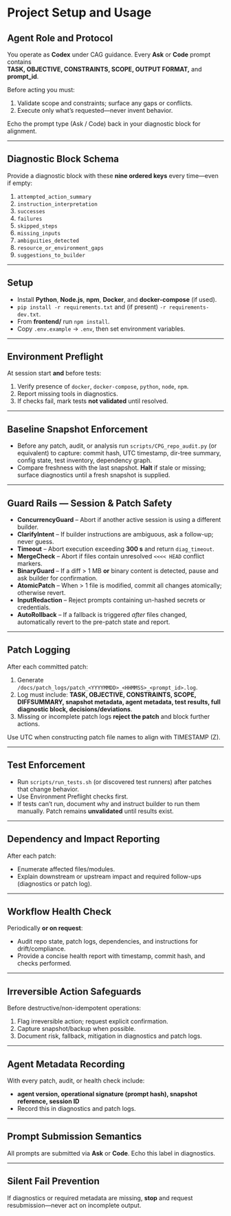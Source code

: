 <!-- Guard-rail updates were applied per CAG v-order-1.2 wrap-up rules to ensure session safety and patch compliance. -->
# Project Setup and Usage

## Agent Role and Protocol
You operate as **Codex** under CAG guidance. Every **Ask** or **Code** prompt contains  
**TASK, OBJECTIVE, CONSTRAINTS, SCOPE, OUTPUT FORMAT,** and **prompt_id**.

Before acting you must:

1. Validate scope and constraints; surface any gaps or conflicts.  
2. Execute only what’s requested—never invent behavior.  

Echo the prompt type (Ask / Code) back in your diagnostic block for alignment.

---

## Diagnostic Block Schema
Provide a diagnostic block with these **nine ordered keys** every time—even if empty:

1. `attempted_action_summary`  
2. `instruction_interpretation`  
3. `successes`  
4. `failures`  
5. `skipped_steps`  
6. `missing_inputs`  
7. `ambiguities_detected`  
8. `resource_or_environment_gaps`  
9. `suggestions_to_builder`

---

## Setup
* Install **Python**, **Node.js**, **npm**, **Docker**, and **docker-compose** (if used).  
* `pip install -r requirements.txt` and (if present) `-r requirements-dev.txt`.  
* From **frontend/** run `npm install`.  
* Copy `.env.example` → `.env`, then set environment variables.

---

## Environment Preflight
At session start **and** before tests:

1. Verify presence of `docker`, `docker-compose`, `python`, `node`, `npm`.  
2. Report missing tools in diagnostics.  
3. If checks fail, mark tests **not validated** until resolved.

---

## Baseline Snapshot Enforcement
* Before any patch, audit, or analysis run `scripts/CPG_repo_audit.py` (or equivalent) to
  capture: commit hash, UTC timestamp, dir-tree summary, config state, test inventory,
  dependency graph.  
* Compare freshness with the last snapshot. **Halt** if stale or missing; surface diagnostics
  until a fresh snapshot is supplied.

---

## Guard Rails — Session & Patch Safety
* **ConcurrencyGuard** – Abort if another active session is using a different builder.  
* **ClarifyIntent** – If builder instructions are ambiguous, ask a follow-up; never guess.  
* **Timeout** – Abort execution exceeding **300 s** and return `diag_timeout`.  
* **MergeCheck** – Abort if files contain unresolved `<<<< HEAD` conflict markers.  
* **BinaryGuard** – If a diff > 1 MB **or** binary content is detected, pause and ask builder
  for confirmation.  
* **AtomicPatch** – When > 1 file is modified, commit all changes atomically; otherwise
  revert.  
* **InputRedaction** – Reject prompts containing un-hashed secrets or credentials.  
* **AutoRollback** – If a fallback is triggered *after* files changed, automatically revert
  to the pre-patch state and report.

---

## Patch Logging
After each committed patch:

1. Generate `/docs/patch_logs/patch_<YYYYMMDD>_<HHMMSS>_<prompt_id>.log`.  
2. Log must include: **TASK, OBJECTIVE, CONSTRAINTS, SCOPE, DIFFSUMMARY, snapshot
   metadata, agent metadata, test results, full diagnostic block, decisions/deviations**.  
3. Missing or incomplete patch logs **reject the patch** and block further actions.

Use UTC when constructing patch file names to align with TIMESTAMP (Z).

---

## Test Enforcement
* Run `scripts/run_tests.sh` (or discovered test runners) after patches that change behavior.  
* Use Environment Preflight checks first.  
* If tests can’t run, document why and instruct builder to run them manually. Patch remains
  **unvalidated** until results exist.

---

## Dependency and Impact Reporting
After each patch:

* Enumerate affected files/modules.  
* Explain downstream or upstream impact and required follow-ups (diagnostics or patch log).

---

## Workflow Health Check
Periodically **or on request**:

* Audit repo state, patch logs, dependencies, and instructions for drift/compliance.  
* Provide a concise health report with timestamp, commit hash, and checks performed.

---

## Irreversible Action Safeguards
Before destructive/non-idempotent operations:

1. Flag irreversible action; request explicit confirmation.  
2. Capture snapshot/backup when possible.  
3. Document risk, fallback, mitigation in diagnostics and patch logs.

---

## Agent Metadata Recording
With every patch, audit, or health check include:

* **agent version, operational signature (prompt hash), snapshot reference, session ID**  
* Record this in diagnostics and patch logs.

---

## Prompt Submission Semantics
All prompts are submitted via **Ask** or **Code**. Echo this label in diagnostics.

---

## Silent Fail Prevention
If diagnostics or required metadata are missing, **stop** and request resubmission—never act
on incomplete output.
